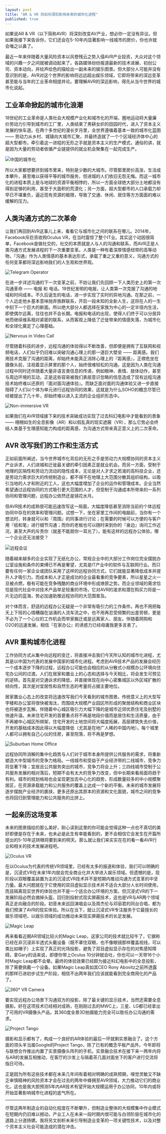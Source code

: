 ```yaml
---
layout: post
title: "AR & VR 将如何深刻影响未来的城市化进程"
published: true
---
```



如果说AR & VR（以下简称AVR）将深刻改变AV产业，想必你一定没有异议。但如果我接下来告诉你，它们还会在5-10年内显著影响一线城市的房价，你也许就会嗤之以鼻了。

最近一年来伴随着大量风险资本以风卷残云之势入侵AVR产业投资，大众对这个领域的兴趣一夕之间就被调动起来了。各路媒体纷纷报道最新的技术进展、初创公司、资本动向，并绘声绘色的描绘出一副未来的娱乐图景。但大部分人可能并没有意识到的是，AVR对这个世界的影响将远远超出娱乐领域，它即将带来的深远变革甚至能与当年的工业革命相提并论。要理解AVR的深远影响，得先从当今世界的城市化说起。

## 工业革命掀起的城市化浪潮

18世纪的工业革命是人类社会大规模产业化和城市化的开端，圈地运动将大量廉价劳动力引导到城市的工厂里，人类结束了男耕女织的田园时代，进入了资本主义发展的快车道。在两个多世纪的漫长岁月里，全世界遵循着基本一致的城市化蓝图 —— 劳动力从乡村、城镇向大城市汇聚，并最终造就了一个个区域经济体中心的超大型都市。牵引着这一进程的无形之手就是资本主义的生产模式，通俗的讲，就是因为大量的劳动者依循产业链提供的就业机会聚集在一起完成生产。

![中国的城市化](http://img.ph.126.net/4L6G2a086TRSfTyvlwVzDA==/3408099018013050790.jpg)

所以大家都想要挤到城市里来，特别是少数的大城市。尽管那里房价高涨，生活成本攀升，甚至难以获得平等的城市服务，但进城的人们依旧无怨无悔。而这一城市化的进程本质上是与地球的资源平衡相悖的，所以一方面全球绝大部分土地都没有得到足够的利用，甚至于大面积的荒漠化；另一方面，超大型都市的人口承载力却早已不堪重负，逼近现有资源的极限，导致了交通、休闲、居住等方方面面的难以缓解的压力。

## 人类沟通方式的二次革命

让我们再回到AVR这事儿上来，看看它与城市化之间的联系在哪儿。2014年，Facebook斥巨资收购Oculus VR，在当时震惊了整个IT业。其实这个动因很简单，Facebook是做社交的，社交的本质就是人与人的沟通和联系，而AVR正是人类沟通方式发展进程的下一次重要变革。人类是一种有着深厚情感纽带的高等动物，『沟通』作为人类情感的基本表达形式，承载了重之又重的意义，沟通方式的任何变革都将深远影响我们的人生观和世界观。

![Telegram Operator]({{site.baseurl}}/media/2016-2-27-telegram.jpg)

在进一步详述沟通的下一次变革之前，不妨让我们先回顾一下人类历史上的第一次沟通革命 —— 电报 和 电话。19世纪发明的电报，让人类第一次克服了沟通的地域和时间成本。不久后诞生的电话，进一步实现了实时的异地沟通。在那之前，一个人远走他乡基本意味抛弃族群联系，开启一段未知的全新人生，这将在人的一生中刻下一个巨大的断面。所以绝大部分人都选择在家族为中心的一定半径内生活，即使偶尔远离，往往也并不会长期。电报和电话的出现，使得人们终于可以分居异地而继续维系相对紧密的联系，从而客观上降低了迁徙带来的情感失落，为城市化和全球化奠定了心理基础。

![Nervous in Video Call]({{site.baseurl}}/media/2016-2-27-nervous_in_video_call.jpg)

尽管随着科技的进步，远程沟通的体验得以不断改善，但即便是拥有了互联网和视频电话，人们似乎仍旧难以突破沟通心理上的那一道巨大壁垒 —— 距离感。我们用技术克服了沟通的距离，却始终未能真正消除心理上的『距离感』，正襟危坐在摄像头前，注视着显示屏里的那个人，始终很难轻松的沟通。这是因为人类在沟通过程中同时还伴随着大量非语言类信息的传递，例如眼神、表情、肢体动作，甚至与周边环境的互动，正是这些容易被我们表层意识忽略的信息造成了现有远程沟通技术始终难以还原的『面对面沟通体验』。而缺乏面对面的沟通体验又进一步直接阻碍了人们以个体为单元进行远程协同的效果，这就是为什么SOHO的概念尽管已经被提出了几十年，却始终难以进入主流的企业组织形态中。

![Non-immersive VR]({{site.baseurl}}/media/2016-2-27-non_immersive_vr.jpg)

如果我们在AVR领域接下来的技术突破成功实现了过去科幻电影中才能看到的景象 —— 栩栩如生的全息影像（AR）和以假乱真的现实遮蔽（VR），那么它势必会终结人类基于生理感知能力构成的距离感，为沟通方式带来真正意义上的二次革命。

## AVR 改写我们的工作和生活方式

正如前面所阐述，当今世界城市化背后的无形之手是劳动力大规模协同的资本主义产业诉求，人们进城和迁徙最关键的牵引因素正是就业机会。而另一方面，受制于地理的区隔性和劳动力流动的隐性成本，无论是对人才求之若渴的高科技企业，还是劳动力需求巨大的传统制造业，都不得不在地理上大范围分散其组织结构，以吸引当地的人才和附近的工人，这也大幅度增加了企业的运作和管理成本。企业当然希望通过远程协同的方式吸引更大范围的人才，但受制于沟通成本所带来的一系列协同和管理问题，远程办公依然还是镜花水月。

但AVR技术的成熟很可能迅速改写这一局面，大幅度降低甚至消除当前的个体远程协同中存在的效率和管理问题。试想一下，坐在家里工作间的电脑前，当你有一个想法时，转身就可以和『周围』的同事进行讨论；在需要的时候可以方便的与客户用『纸和笔』进行细节沟通；而你的老板也可以随时来到你的『身边』询问工作近况，甚至大声的斥责你（就差不能扇你一耳光了）。能有这样的远程办公体验，哪一个企业还无法接受？

![远程会议]({{site.baseurl}}/media/2016-2-27-remote-meeting.jpg)

随着越来越多的企业实现了无纸化办公，常规企业中的大部分工作岗位完全摆脱办公室设施和条件的束缚已不再是奢望，尤其是IT产业中的软件与互联网行业。而只要有任何一家企业或团队采用了这样的远程协同方式，它们就能显著降低成本并提升人才吸引力。而成本和人才正是成功的企业最看重的竞争要素，所以星星之火一旦被点燃，极有可能在竞争残酷的商业环境中形成燎原之势。而企业领域的需求恰恰是现代社会中对技术产品举足轻重的市场，它对AVR的渴求和潜在购买力将是一片无边的蓝海，势必加速助推远程协同的大范围普及。

对个体而言，舒适的远程办公无疑是一个非常有吸引力的工作条件。再也不用把每天上下班的心情糟蹋在汹涌的人流车流之中，也不用再忍受频繁的出差劳顿，更是不必为了一个心仪的工作机会而举家搬迁或是远离家人、朋友。伴随着网购和O2O的迅速发展，相信『在家办公』的诱惑力已经毋庸我更多言表了。

## AVR 重构城市化进程

工作协同方式从集中向远程的变迁，将直接冲击我们今天所认知的城市化进程，尤其是以中国为代表的发展中国家的城市化进程。考虑到AVR技术产品的发展会经历一个成本逐步下降的过程，远程办公可能也会相应的从分散式小规模办公环境向住宅办公间的过渡。人们在居家和置业上的心态和选择与今天相比，将会发生可预见的逆转。首先是对交通诉求的降低，并直接体现在向中心密集城区以外区域扩散的倾向性，其次是对宜居性和自然生态的考量将占据主要地位。

居家置业心态上的改变将迅速改写我们今天看到的城市图景。传统意义上的大型写字楼和办公室将很快被淘汰，而围绕大规模产业园区所形成的聚居结构和商业区块也将被逐步瓦解。伴随着中心城区吸引力大幅下降的是城市近郊优质住宅及别墅的快速升温。未来住宅开发的首要重点将不再是地段价值而是居住和生活质量，由于不再被中心城区所绑架，住宅开发的土地空间将大幅度拓展，高层建筑失去价值，开发的基础成本因此得以大幅度降低（尤其是在地广人稀的中国内地）。每个城里人都可以拥有自己心仪的住房，甚至院落，将不再是梦想。

![Suburban Home Office]({{site.baseurl}}/media/2016-2-27-suburban_home.jpg)

远程协同所消解的集中化趋势与人们对于城市本身所提供公共服务的需求，将重新塑造大中型城市的竞争力格局。一线城市和受益于产业经济带的二线城市，竞争力将显著下降；宜居且公共服务突出的城市，竞争力将会上升；三四线城市受制于公共服务发展的相对落后，短期不会有太大的竞争力改变，但中长期来看局面将趋于有利。城市的规划格局也会呈现更加去中心化的趋势，形成数量较多的中小规模聚居区，在资源承载能力和公共服务的覆盖上达成一个新的平衡。未来的城市发展将逐步摆脱产业经济的裹挟，更多还原出其原本的资源和文化面貌，城市之间的竞争也将回归到管理能力和公共服务的比拼上。

## 一起亲历这场变革

未来的图景描绘的那么美好，耐心读到这里的你可能会觉得这种一点也不真切的美好即便是存在于未来，也未必是此生有幸能看到的，更不会相信它会发生在开篇所提出的5-10年这转眼将要到来的明天。那么就让我们来实实在在的看一看AVR行业和相关的技术发展进程吧。

![Oculus VR]({{site.baseurl}}/media/2016-2-27-oculus-vr.jpg)

在以Oculus为代表的传统VR领域里，已经有太多的报道和体验，我们可以明确的是，沉浸式VR在未来1年内就会完全商业化并大举进入娱乐领域。但遗憾的是，现阶段以双眼覆盖装置为主的沉浸式VR技术并不是短期内推动沟通方式变革的中坚力量。最大问题就在于它使用的双目虚拟显示技术并不适合大部分人长时间使用，而且隔离现实世界的体验也并不是一个适合办公环境的方案。但沉浸式VR的下一发展阶段必然会摘掉头盔，回归到投射式现实屏蔽技术，这也是VR与AR两个领域真正走向融合的阶段。初音未来巡回演唱会以及周杰伦与邓丽君的同台合唱，都为我们预演了AVR的现实体验。所以在当下，就让沉浸式VR专注服务于它最擅长的娱乐领域吧，以娱乐领域的成功推动未来现实屏蔽技术的长足发展。

![Magic Leap]({{site.baseurl}}/media/2016-2-27-magic_leap.jpg)

再来看看近期AR领域比较火的Magic Leap，这家公司的技术就比较牛了，它据称已经在非沉浸非半透式头戴设备（既不罩住双眼，也不像眼镜那样覆盖视线，可以类比如帽子）上实现了真正的光场投影，避免了双目虚拟显示存在的对焦感知障碍。拿Gary的话来说，即便你带上Oculus 10分钟就会吐，你也可以一天带16个小时Magic Leap都不会晕。最终的体验效果已经颇为接近科幻电影中的全息投影，除了需要佩戴一个设备。如果Magic Leap真如其CEO Rony Abovitz之前所透露的那样已进初步试生产阶段，相信不出两年我们应该就能看到完全商用化的产品了。

![360° VR Camera]({{site.baseurl}}/media/2016-2-27-360_vr_camera.jpg)

要实现远程办公场景下沟通双方的投影，除了最关键的显示技术，当然还需要全息摄影。好在这项技术已经相对成熟，在刚刚过去的MWC上，三星、LG都已经拿出了可用的VR摄像头产品，其360度全景3D拍摄能力完全可以胜任办公沟通的需求。

![Project Tango]({{site.baseurl}}/media/2016-2-27-project_tango.jpg)

摄影和显示都有了，构成一个良好的AR体验的最后一环就剩实景融合了。这个方面的领头羊当属Google的Project Tango，除了已有的概念平板产品外，今年即将与联想合作推出内置了实景摄像头阵列的手机，实景融合技术在接下来一两年内将与AR的发展互相推动，在客厅的沙发上与隔着茶几面对面坐下的客户进行交流将指日可待。

正是因为所有这些技术都在未来几年间有着相对明确的成熟预期，嗅觉灵敏又不缺乏审慎精神的风险资本才会在过去的两年中蜂拥至AVR领域，大力推动它们的商业化。这也是我大胆预测5年内AR技术有望开始大规模运用于办公协同，10年内或将开始显著影响城市化进程的底气所在。

----
尽管这两年制造业的自动化程度在不断攀升，但制造业整体的大规模集中作业模式在短期内仍旧难以撼动，产业工人在未来一段时期内很可能与白领阶层在城市化的道路上分道扬镳。我将另文剖析未来引导制造业变革的一项关键性技术，以及对整个资本主义社会可能造成的潜在冲击。
